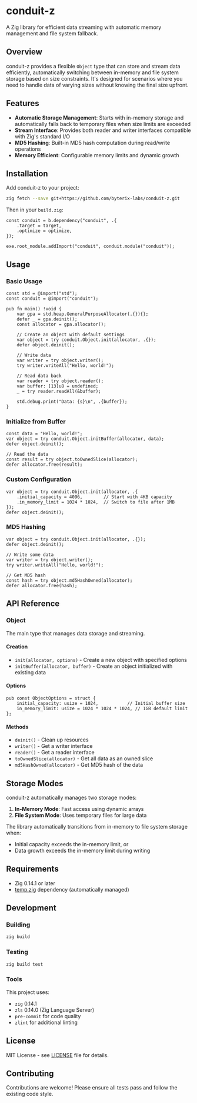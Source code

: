# conduit-z

A Zig library for efficient data streaming with automatic memory management and file system fallback.

## Overview

conduit-z provides a flexible `Object` type that can store and stream data efficiently, automatically switching between in-memory and file system storage based on size constraints. It's designed for scenarios where you need to handle data of varying sizes without knowing the final size upfront.

## Features

- **Automatic Storage Management**: Starts with in-memory storage and automatically falls back to temporary files when size limits are exceeded
- **Stream Interface**: Provides both reader and writer interfaces compatible with Zig's standard I/O
- **MD5 Hashing**: Built-in MD5 hash computation during read/write operations
- **Memory Efficient**: Configurable memory limits and dynamic growth

## Installation

Add conduit-z to your project:

```bash
zig fetch --save git+https://github.com/byterix-labs/conduit-z.git
```

Then in your `build.zig`:

```zig
const conduit = b.dependency("conduit", .{
    .target = target,
    .optimize = optimize,
});

exe.root_module.addImport("conduit", conduit.module("conduit"));
```

## Usage

### Basic Usage

```zig
const std = @import("std");
const conduit = @import("conduit");

pub fn main() !void {
    var gpa = std.heap.GeneralPurposeAllocator(.{}){};
    defer _ = gpa.deinit();
    const allocator = gpa.allocator();

    // Create an object with default settings
    var object = try conduit.Object.init(allocator, .{});
    defer object.deinit();

    // Write data
    var writer = try object.writer();
    try writer.writeAll("Hello, world!");

    // Read data back
    var reader = try object.reader();
    var buffer: [13]u8 = undefined;
    _ = try reader.readAll(&buffer);

    std.debug.print("Data: {s}\n", .{buffer});
}
```

### Initialize from Buffer

```zig
const data = "Hello, world!";
var object = try conduit.Object.initBuffer(allocator, data);
defer object.deinit();

// Read the data
const result = try object.toOwnedSlice(allocator);
defer allocator.free(result);
```

### Custom Configuration

```zig
var object = try conduit.Object.init(allocator, .{
    .initial_capacity = 4096,        // Start with 4KB capacity
    .in_memory_limit = 1024 * 1024,  // Switch to file after 1MB
});
defer object.deinit();
```

### MD5 Hashing

```zig
var object = try conduit.Object.init(allocator, .{});
defer object.deinit();

// Write some data
var writer = try object.writer();
try writer.writeAll("Hello, world!");

// Get MD5 hash
const hash = try object.md5HashOwned(allocator);
defer allocator.free(hash);
```

## API Reference

### Object

The main type that manages data storage and streaming.

#### Creation

- `init(allocator, options)` - Create a new object with specified options
- `initBuffer(allocator, buffer)` - Create an object initialized with existing data

#### Options

```zig
pub const ObjectOptions = struct {
    initial_capacity: usize = 1024,           // Initial buffer size
    in_memory_limit: usize = 1024 * 1024 * 1024, // 1GB default limit
};
```

#### Methods

- `deinit()` - Clean up resources
- `writer()` - Get a writer interface
- `reader()` - Get a reader interface
- `toOwnedSlice(allocator)` - Get all data as an owned slice
- `md5HashOwned(allocator)` - Get MD5 hash of the data

## Storage Modes

conduit-z automatically manages two storage modes:

1. **In-Memory Mode**: Fast access using dynamic arrays
2. **File System Mode**: Uses temporary files for large data

The library automatically transitions from in-memory to file system storage when:
- Initial capacity exceeds the in-memory limit, or
- Data growth exceeds the in-memory limit during writing

## Requirements

- Zig 0.14.1 or later
- [temp.zig](https://github.com/abhinav/temp.zig) dependency (automatically managed)

## Development

### Building

```bash
zig build
```

### Testing

```bash
zig build test
```

### Tools

This project uses:
- `zig` 0.14.1
- `zls` 0.14.0 (Zig Language Server)
- `pre-commit` for code quality
- `zlint` for additional linting

## License

MIT License - see [LICENSE](LICENSE) file for details.

## Contributing

Contributions are welcome! Please ensure all tests pass and follow the existing code style.
